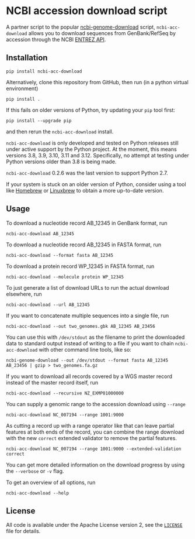 # NCBI accession download script

A partner script to the popular [ncbi-genome-download](https://github.com/kblin/ncbi-genome-download)
script, `ncbi-acc-download` allows you to download sequences from GenBank/RefSeq by accession through
the NCBI [ENTREZ API](https://www.ncbi.nlm.nih.gov/books/NBK184582/).

## Installation

```
pip install ncbi-acc-download
```

Alternatively, clone this repository from GitHub, then run (in a python virtual environment)
```
pip install .
```
If this fails on older versions of Python, try updating your `pip` tool first:
```
pip install --upgrade pip
```
and then rerun the `ncbi-acc-download` install.

`ncbi-acc-download` is only developed and tested on Python releases still under active
support by the Python project. At the moment, this means versions 3.8, 3.9, 3.10, 3.11 and 3.12.
Specifically, no attempt at testing under Python versions older than 3.8 is being made.

`ncbi-acc-download` 0.2.6 was the last version to support Python 2.7.

If your system is stuck on an older version of Python, consider using a tool like
[Homebrew](http://brew.sh) or [Linuxbrew](http://linuxbrew.sh) to obtain a more up-to-date
version.


## Usage

To download a nucleotide record AB_12345 in GenBank format, run
```
ncbi-acc-download AB_12345
```

To download a nucleotide record AB_12345 in FASTA format, run
```
ncbi-acc-download --format fasta AB_12345
```

To download a protein record WP_12345 in FASTA format, run
```
ncbi-acc-download --molecule protein WP_12345
```

To just generate a list of download URLs to run the actual download elsewhere, run
```
ncbi-acc-download --url AB_12345
```

If you want to concatenate multiple sequences into a single file, run
```
ncbi-acc-download --out two_genomes.gbk AB_12345 AB_23456
```

You can use this with `/dev/stdout` as the filename to print the downloaded data to
standard output instead of writing to a file if you want to chain `ncbi-acc-download` with other
command line tools, like so:
```
ncbi-genome-download --out /dev/stdout --format fasta AB_12345 AB_23456 | gzip > two_genomes.fa.gz
```

If you want to download all records covered by a WGS master record instead of the master record itself,
run
```
ncbi-acc-download --recursive NZ_EXMP01000000
```

You can supply a genomic range to the accession download using `--range`
```
ncbi-acc-download NC_007194 --range 1001:9000
```
As cutting a record up with a range operator like that can leave partial features at both ends of the
record, you can combine the range download with the new `correct` extended validator to remove the
partial features.
```
ncbi-acc-download NC_007194 --range 1001:9000 --extended-validation correct
```

You can get more detailed information on the download progress by using the `--verbose` or `-v` flag.

To get an overview of all options, run
```
ncbi-acc-download --help
```

## License
All code is available under the Apache License version 2, see the
[`LICENSE`](LICENSE) file for details.
